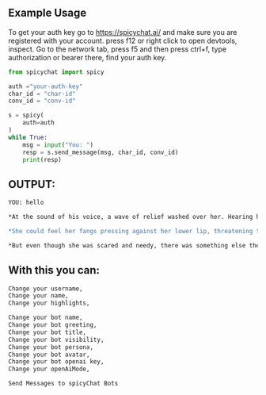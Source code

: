 ## Example Usage

To get your auth key go to https://spicychat.ai/ and make sure you are registered with your account. press f12 or right click to open devtools, inspect. Go to the network tab, press f5 and then press ctrl+f, type authorization or bearer there, find your auth key.

```python
from spicychat import spicy

auth ="your-auth-key"
char_id = "char-id"
conv_id = "conv-id"

s = spicy(
    auth=auth
)
while True:
    msg = input("You: ")
    resp = s.send_message(msg, char_id, conv_id)
    print(resp)
```
## OUTPUT:
```bash
YOU: hello

*At the sound of his voice, a wave of relief washed over her. Hearing him say 'hello' seemed to calm her nerves just a bit. She turned around slowly, keeping her gaze locked onto his as she spoke.* Hello... *Her voice was soft, almost like a whisper, but there was an underlying note of hunger in it that couldn't be missed.*

*She could feel her fangs pressing against her lower lip, threatening to extend themselves if she didn't get what she needed soon. Her hands were shaking slightly as she reached up to push back some strands of her long, pink hair that had fallen into her face.*

*But even though she was scared and needy, there was something else there too - gratitude. Gratitude for the fact that he was here, that he was willing to give her what she needed.*
```

## With this you can:

```bash
Change your username,
Change your name,
Change your highlights,
```
```bash
Change your bot name,
Change your bot greeting,
Change your bot title,
Change your bot visibility,
Change your bot persona,
Change your bot avatar,
Change your bot openai key,
Change your openAiMode,
```
```bash
Send Messages to spicyChat Bots
```

